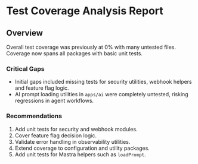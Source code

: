 # Test Coverage Analysis Report

## Overview
Overall test coverage was previously at 0% with many untested files. Coverage now spans all packages with basic unit tests.

### Critical Gaps
- Initial gaps included missing tests for security utilities, webhook helpers and feature flag logic.
- AI prompt loading utilities in `apps/ai` were completely untested, risking regressions in agent workflows.

### Recommendations
1. Add unit tests for security and webhook modules.
2. Cover feature flag decision logic.
3. Validate error handling in observability utilities.
4. Extend coverage to configuration and utility packages.
5. Add unit tests for Mastra helpers such as `loadPrompt`.
